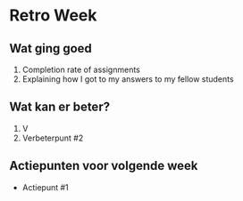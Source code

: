 # Retro Week

## Wat ging goed
1. Completion rate of assignments
2. Explaining how I got to my answers to my fellow students

## Wat kan er beter?
1. V
2. Verbeterpunt #2

## Actiepunten voor volgende week
* Actiepunt #1